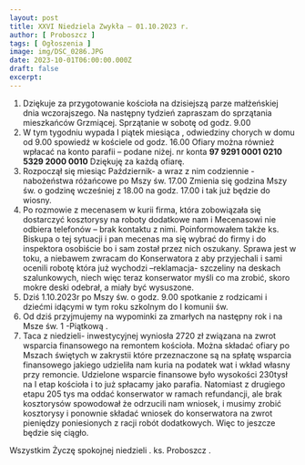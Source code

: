 ```yaml
---
layout: post
title: XXVI Niedziela Zwykła — 01.10.2023 r.
author: [ Proboszcz ]
tags: [ Ogłoszenia ]
image: img/DSC_0286.JPG
date: 2023-10-01T06:00:00.000Z
draft: false
excerpt: 
---
```


1. Dziękuje za przygotowanie kościoła  na  dzisiejszą parze małżeńskiej dnia wczorajszego. 
Na następny tydzień zapraszam do sprzątania mieszkańców Grzmiącej. Sprzątanie w sobotę od godz. 9.00
2. W tym tygodniu wypada I piątek miesiąca , odwiedziny chorych w domu od 9.00 spowiedź w kościele od godz. 16.00 
Ofiary można również wpłacać  na konto parafii – podane niżej.
nr konta **97 9291 0001 0210 5329 2000 0010** Dziękuję za każdą ofiarę. 
3. Rozpoczął się miesiąc Październik- a wraz z nim codziennie - nabożeństwa różańcowe po Mszy św. 17.00  Zmienia się godzina Mszy św. o godzinę wcześniej z 18.00 na godz. 17.00 i tak już będzie do wiosny.   
4. Po rozmowie z mecenasem w kurii  firma, która zobowiązała się dostarczyć kosztorysy na roboty dodatkowe nam i Mecenasowi  nie odbiera telefonów – brak kontaktu z nimi. Poinformowałem także ks. Biskupa o tej sytuacji i pan mecenas ma się wybrać do firmy i do inspektora osobiście bo i sam został przez nich oszukany.  Sprawa jest w toku,  a niebawem zwracam do Konserwatora z aby przyjechali i sami ocenili robotę która już wychodzi –reklamacja- szczeliny na deskach szalunkowych, niech więc teraz konserwator myśli co ma zrobić, skoro mokre deski odebrał, a miały być wysuszone.          
5. Dziś  1.10.2023r po Mszy św. o godz. 9.00 spotkanie z rodzicami i dziećmi idącymi w tym roku szkolnym do I komunii św. 
6. Od dziś  przyjmujemy  na wypominki za zmarłych na następny rok i na Msze św. 1 -Piątkową .  
7. Taca z  niedzieli- inwestycyjnej wyniosła 2720 zł  związana na zwrot wsparcia finansowego na remontem kościoła. Można składać ofiary  po Mszach świętych  w zakrystii które przeznaczone są  na spłatę wsparcia finansowego jakiego udzieliła nam  kuria na podatek wat i wkład własny przy remoncie. Udzielone wsparcie finansowe było wysokości 230tysł na I etap kościoła i to już spłacamy jako parafia. Natomiast z drugiego etapu 205 tys ma oddać konserwator w ramach refundancji, ale brak kosztorysów spowodował że odrzucili nam wniosek, i musimy zrobić kosztorysy i ponownie składać wniosek do konserwatora na zwrot pieniędzy poniesionych z racji robót dodatkowych.  Więc to jeszcze będzie się ciągło.  

Wszystkim Życzę spokojnej niedzieli . ks. Proboszcz . 
